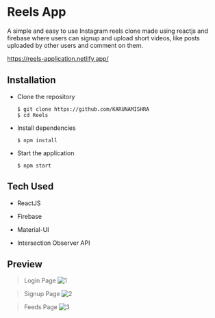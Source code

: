 # Reels App
A simple and easy to use Instagram reels clone made using reactjs and firebase where users can signup and upload short videos, like posts uploaded by other users and comment on them.

https://reels-application.netlify.app/
## Installation

* Clone the repository 
    ```
    $ git clone https://github.com/KARUNAMISHRA
    $ cd Reels
    ```

* Install dependencies
    
    ```
    $ npm install
    ```
    
* Start the application
    
    ```
    $ npm start
    ```

## Tech Used

* ReactJS

* Firebase

* Material-UI

* Intersection Observer API

## Preview

> Login Page
![1](https://user-images.githubusercontent.com/51714505/128504183-7000244d-86d7-42db-811f-f6e424958f16.png)

> Signup Page
![2](https://user-images.githubusercontent.com/51714505/128504403-2b60920f-5c6b-4487-aec2-551f4db53dcc.png)

> Feeds Page
![3](https://user-images.githubusercontent.com/51714505/128504425-c700e446-3098-42be-b632-7b7950319e95.png)
